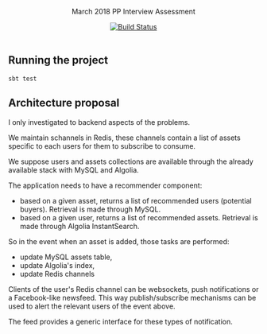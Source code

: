 
<p align="center">
  March 2018 PP Interview Assessment
</p>

<p align="center">
  <a href="http://travis-ci.org/mycaule/pp-assessment"><img src="https://api.travis-ci.org/mycaule/pp-assessment.svg?branch=master" alt="Build Status"></a>
  <br>
  <br>
</p>


## Running the project
```
sbt test
```

## Architecture proposal

I only investigated to backend aspects of the problems.

We maintain schannels in Redis, these channels contain a list of assets specific to each users for them to subscribe to consume.

We suppose users and assets collections are available through the already available stack with MySQL and Algolia.

The application needs to have a recommender component:
- based on a given asset, returns a list of recommended users (potential buyers). Retrieval is made through MySQL.
- based on a given user, returns a list of recommended assets. Retrieval is made through Algolia InstantSearch.

So in the event when an asset is added, those tasks are performed:
- update MySQL assets table,
- update Algolia's index,
- update Redis channels

Clients of the user's Redis channel can be websockets, push notifications or a Facebook-like newsfeed. This way publish/subscribe mechanisms can be used to alert the relevant users of the event above.

The feed provides a generic interface for these types of notification.
